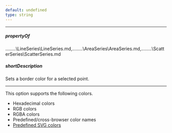```yaml
---
default: undefined
type: string
---
```

---
##### propertyOf
..\..\..\..\LineSeries\LineSeries.md,..\..\..\..\AreaSeries\AreaSeries.md,..\..\..\..\ScatterSeries\ScatterSeries.md

##### shortDescription
Sets a border color for a selected point.

---
This option supports the following colors.

* Hexadecimal colors
* RGB colors
* RGBA colors
* Predefined/cross-browser color names
* [Predefined SVG colors](https://www.w3.org/TR/SVG/types.html#ColorKeywords)